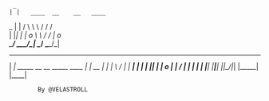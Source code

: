      _
    | |   ____  __    __   ____
 _  | |  /    \ \ \  / /  /    \
| |_| | |  o   \ \ \/ /  |  o   \
\_____/  \___/\_| \__/   \____/\_|

 ______   
|  ____|  _____   __    __   _____   ____
|  | __  |     | |  \  /  | |  ___| | ___|
|  |_| | |  o  | |   \/   | |  ___| |___ |
|______| |__|__| |_|\__/|_| |_____| |____|

			By @VELASTROLL

